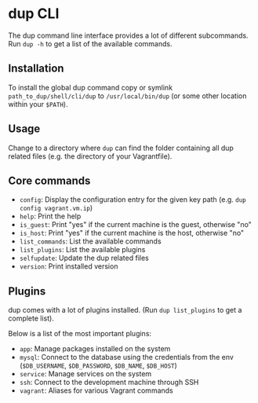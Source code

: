 dup CLI
=======

The dup command line interface provides a lot of different subcommands. Run `dup -h` to get a list of the available commands.


Installation
------------

To install the global dup command copy or symlink `path_to_dup/shell/cli/dup` to `/usr/local/bin/dup` (or some other location within your `$PATH`).


Usage
-----

Change to a directory where `dup` can find the folder containing all dup related files (e.g. the directory of your Vagrantfile).


Core commands
-------------

- `config`: Display the configuration entry for the given key path (e.g. `dup config vagrant.vm.ip`)
- `help`: Print the help
- `is_guest`: Print "yes" if the current machine is the guest, otherwise "no"
- `is_host`: Print "yes" if the current machine is the host, otherwise "no"
- `list_commands`: List the available commands
- `list_plugins`: List the available plugins
- `selfupdate`: Update the dup related files
- `version`: Print installed version


Plugins
-------

dup comes with a lot of plugins installed. (Run `dup list_plugins` to get a complete list).

Below is a list of the most important plugins:

- `app`: Manage packages installed on the system
- `mysql`: Connect to the database using the credentials from the env (`$DB_USERNAME`, `$DB_PASSWORD`, `$DB_NAME`, `$DB_HOST`)
- `service`: Manage services on the system
- `ssh`: Connect to the development machine through SSH
- `vagrant`: Aliases for various Vagrant commands
